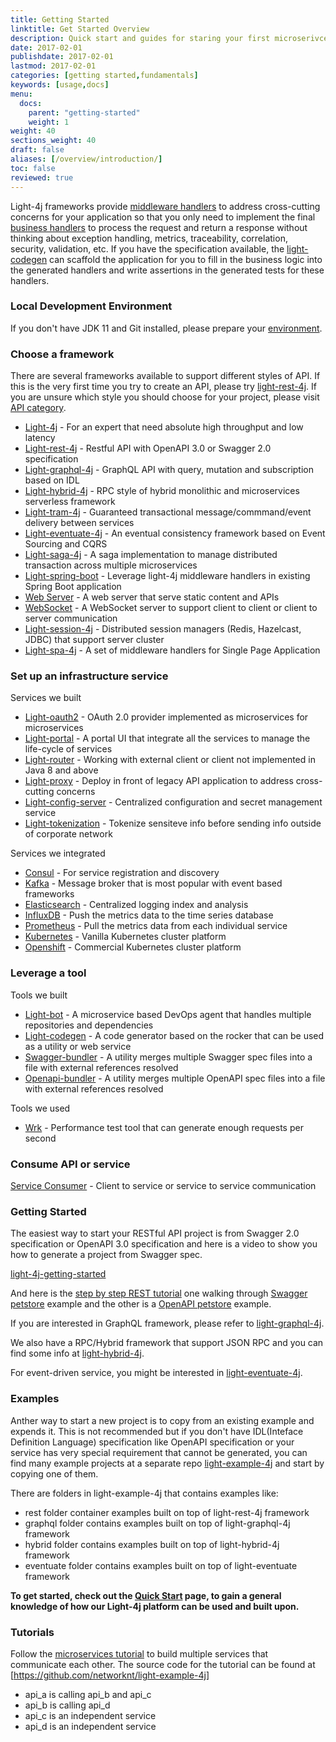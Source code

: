 ```yaml
---
title: Getting Started
linktitle: Get Started Overview
description: Quick start and guides for staring your first microserivce on your preferred operating system.
date: 2017-02-01
publishdate: 2017-02-01
lastmod: 2017-02-01
categories: [getting started,fundamentals]
keywords: [usage,docs]
menu:
  docs:
    parent: "getting-started"
    weight: 1
weight: 40
sections_weight: 40
draft: false
aliases: [/overview/introduction/]
toc: false
reviewed: true
---
```


Light-4j frameworks provide [middleware handlers][] to address cross-cutting concerns for your application so that you only need to implement the final [business handlers][] to process the request and return a response without thinking about exception handling, metrics, traceability, correlation, security, validation, etc. If you have the specification available, the [light-codegen][] can scaffold the application for you to fill in the business logic into the generated handlers and write assertions in the generated tests for these handlers. 

### Local Development Environment

If you don't have JDK 11 and Git installed, please prepare your [environment][]. 

### Choose a framework

There are several frameworks available to support different styles of API. If this is the very first time you try to create an API, please try [light-rest-4j][]. If you are unsure which style you should choose for your project, please visit [API category][].

* [Light-4j][] - For an expert that need absolute high throughput and low latency
* [Light-rest-4j][] - Restful API with OpenAPI 3.0 or Swagger 2.0 specification
* [Light-graphql-4j][] - GraphQL API with query, mutation and subscription based on IDL
* [Light-hybrid-4j][] - RPC style of hybrid monolithic and microservices serverless framework
* [Light-tram-4j][] - Guaranteed transactional message/commmand/event delivery between services
* [Light-eventuate-4j][] - An eventual consistency framework based on Event Sourcing and CQRS
* [Light-saga-4j][] - A saga implementation to manage distributed transaction across multiple microservices
* [Light-spring-boot][] - Leverage light-4j middleware handlers in existing Spring Boot application
* [Web Server][] - A web server that serve static content and APIs
* [WebSocket][] - A WebSocket server to support client to client or client to server communication
* [Light-session-4j][] - Distributed session managers (Redis, Hazelcast, JDBC) that support server cluster
* [Light-spa-4j][] - A set of middleware handlers for Single Page Application

### Set up an infrastructure service

Services we built

* [Light-oauth2][] - OAuth 2.0 provider implemented as microservices for microservices
* [Light-portal][] - A portal UI that integrate all the services to manage the life-cycle of services
* [Light-router][] - Working with external client or client not implemented in Java 8 and above
* [Light-proxy][] - Deploy in front of legacy API application to address cross-cutting concerns
* [Light-config-server][] - Centralized configuration and secret management service
* [Light-tokenization][] - Tokenize sensiteve info before sending info outside of corporate network

Services we integrated

* [Consul][] - For service registration and discovery
* [Kafka][] - Message broker that is most popular with event based frameworks
* [Elasticsearch][] - Centralized logging index and analysis
* [InfluxDB][] - Push the metrics data to the time series database
* [Prometheus][] - Pull the metrics data from each individual service
* [Kubernetes][] - Vanilla Kubernetes cluster platform
* [Openshift][] - Commercial Kubernetes cluster platform

### Leverage a tool

Tools we built

* [Light-bot][] - A microservice based DevOps agent that handles multiple repositories and dependencies
* [Light-codegen] - A code generator based on the rocker that can be used as a utility or web service
* [Swagger-bundler][] - A utility merges multiple Swagger spec files into a file with external references resolved
* [Openapi-bundler][] - A utility merges multiple OpenAPI spec files into a file with external references resolved

Tools we used

* [Wrk][] - Performance test tool that can generate enough requests per second

### Consume API or service

[Service Consumer][] - Client to service or service to service communication


### Getting Started

The easiest way to start your RESTful API project is from Swagger 2.0 specification or OpenAPI 
3.0 specification and here is a video to show you how to generate a project from Swagger spec.

[light-4j-getting-started](https://youtu.be/xSJhF1LcE0Q)


And here is the [step by step REST tutorial][] one walking through [Swagger petstore][] example and
the other is a [OpenAPI petstore][] example.

If you are interested in GraphQL framework, please refer to [light-graphql-4j][].

We also have a RPC/Hybrid framework that support JSON RPC and you can find some info at
[light-hybrid-4j][].

For event-driven service, you might be interested in [light-eventuate-4j][].


### Examples

Anther way to start a new project is to copy from an existing example and expends it. This 
is not recommended but if you don't have IDL(Inteface Definition Language) specification like 
OpenAPI specification or your service has very special requirement that cannot be generated, you 
can find many example projects at a separate repo [light-example-4j][] and start by copying one 
of them.

There are folders in light-example-4j that contains examples like:

* rest folder container examples built on top of light-rest-4j framework
* graphql folder contains examples built on top of light-graphql-4j framework
* hybrid folder contains examples built on top of light-hybrid-4j framework
* eventuate folder contains examples built on top of light-eventuate framework

**To get started, check out the [Quick Start][] page, to gain a general knowledge of how our Light-4j platform can be used and built upon.**


### Tutorials

Follow the [microservices tutorial][] to build multiple services that communicate each other. The 
source code for the tutorial can be found at [https://github.com/networknt/light-example-4j]

* api_a is calling api_b and api_c
* api_b is calling api_d
* api_c is an independent service
* api_d is an independent service


[step by step REST tutorial]: /tutorial/rest/
[Swagger petstore]: /tutorial/rest/swagger/petstore/
[OpenAPI petstore]: /tutorial/rest/openapi/petstore/
[light-example-4j]: https://github.com/networknt/light-example-4j
[Quick Start]: /tutorial/rest/swagger/ms-chain/quickstart
[microservices tutorial]: /tutorial/

[environment]: /getting-started/environment/
[API category]: /architecture/category/
[middleware handlers]: /architecture/middleware-handler/
[business handlers]: /architecture/business-handler/
[Light-4j]: /style/light-4j/
[Light-rest-4j]: /style/light-rest-4j/
[Light-graphql-4j]: /style/light-graphql-4j/
[Light-hybrid-4j]: /style/light-hybrid-4j/
[Light-tram-4j]: /style/light-tram-4j/
[Light-eventuate-4j]: /style/light-eventuate-4j/
[Light-saga-4j]: /style/light-saga-4j/
[Light-spring-boot]: /style/light-spring-boot/
[Web Server]: /style/webserver/
[WebSocket]: /style/websocket/
[Light-session-4j]: /style/light-session-4j/
[Light-spa-4j]: /style/light-spa-4j/

[Light-oauth2]: /service/oauth/
[Light-portal]: /service/portal/
[Light-router]: /service/router/
[Light-proxy]: /service/proxy/
[Light-config-server]: /service/config/
[Light-tokenization]: /service/tokenization/

[Consul]: /service/consul/
[Kafka]: /service/kafka/
[Elasticsearch]: /service/elasticsearch/
[Grafana]: /service/grafana/
[InfluxDB]: /service/influxdb/
[Prometheus]: /service/prometheus/
[Kubernetes]: /service/kubernetes/
[Openshift]: /service/openshift/


[light-codegen]: /tool/light-codegen/
[Light-bot]: /tool/light-bot/
[Swagger-bundler]: https://github.com/networknt/swagger-bundler
[Openapi-bundler]: https://github.com/networknt/openapi-bundler
[Wrk]: /tool/wrk-perf/
[Service Consumer]: /consumer/
